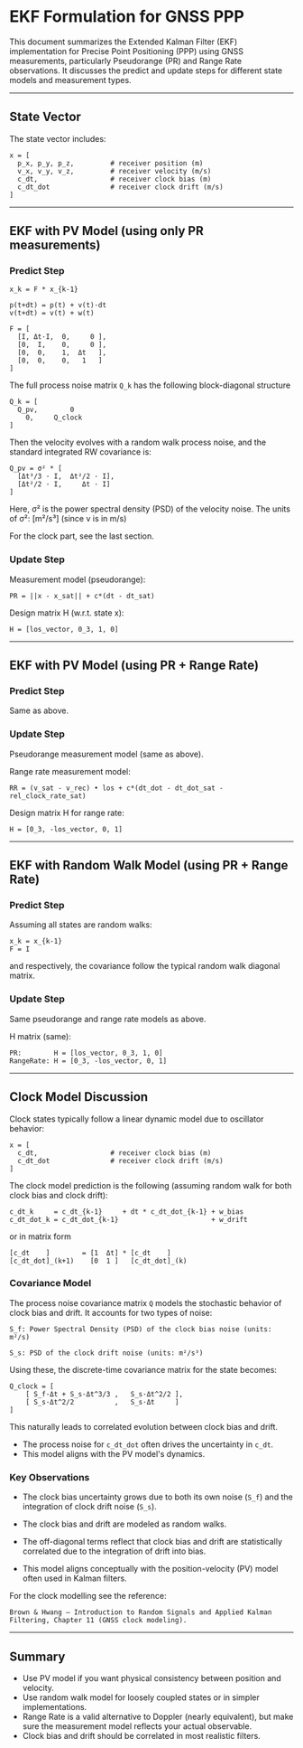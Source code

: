 
# EKF Formulation for GNSS PPP

This document summarizes the Extended Kalman Filter (EKF) implementation for Precise Point Positioning (PPP) using GNSS measurements, particularly Pseudorange (PR) and Range Rate observations. It discusses the predict and update steps for different state models and measurement types.

---

## State Vector

The state vector includes:

```
x = [
  p_x, p_y, p_z,         # receiver position (m)
  v_x, v_y, v_z,         # receiver velocity (m/s)
  c_dt,                  # receiver clock bias (m)
  c_dt_dot               # receiver clock drift (m/s)
]
```

---

## EKF with PV Model (using only PR measurements)

### Predict Step

```
x_k = F * x_{k-1}

p(t+dt) = p(t) + v(t)·dt
v(t+dt) = v(t) + w(t)

F = [
  [I, Δt·I,  0,     0 ],
  [0,  I,    0,     0 ],
  [0,  0,    1,  Δt   ],
  [0,  0,    0,   1   ]
]
```

The full process noise matrix `Q_k` has the following block-diagonal structure

```
Q_k = [
  Q_pv,        0
    0,     Q_clock
]

```

Then the velocity evolves with a random walk process noise, and the standard integrated RW covariance is:

```
Q_pv = σ² * [
  [Δt³/3 · I,  Δt²/2 · I],
  [Δt²/2 · I,     Δt · I]
]
```
Here, σ² is the power spectral density (PSD) of the velocity noise. The units of σ²: [m²/s³] (since v is in m/s)

For the clock part, see the last section.

### Update Step

Measurement model (pseudorange):

```
PR = ||x - x_sat|| + c*(dt - dt_sat)
```

Design matrix H (w.r.t. state x):

```
H = [los_vector, 0_3, 1, 0]
```

---

## EKF with PV Model (using PR + Range Rate)

### Predict Step

Same as above.

### Update Step

Pseudorange measurement model (same as above).

Range rate measurement model:

```
RR = (v_sat - v_rec) • los + c*(dt_dot - dt_dot_sat - rel_clock_rate_sat)
```

Design matrix H for range rate:

```
H = [0_3, -los_vector, 0, 1]
```

---

## EKF with Random Walk Model (using PR + Range Rate)

### Predict Step

Assuming all states are random walks:

```
x_k = x_{k-1}
F = I
```

and respectively, the covariance follow the typical random walk diagonal matrix.

### Update Step

Same pseudorange and range rate models as above.

H matrix (same):

```
PR:        H = [los_vector, 0_3, 1, 0]
RangeRate: H = [0_3, -los_vector, 0, 1]
```

---

## Clock Model Discussion

Clock states typically follow a linear dynamic model due to oscillator behavior:

```
x = [
  c_dt,                  # receiver clock bias (m)
  c_dt_dot               # receiver clock drift (m/s)
]
```

The clock model prediction is the following (assuming random walk for both clock bias and clock drift):

```
c_dt_k     = c_dt_{k-1}     + dt * c_dt_dot_{k-1} + w_bias
c_dt_dot_k = c_dt_dot_{k-1}                       + w_drift
```

or in matrix form

```
[c_dt    ]        = [1  Δt] * [c_dt    ]
[c_dt_dot]_(k+1)    [0  1 ]   [c_dt_dot]_(k)

```

### Covariance Model

The process noise covariance matrix `Q` models the stochastic behavior of clock bias and drift. It accounts for two types of noise:

    S_f: Power Spectral Density (PSD) of the clock bias noise (units: m²/s)

    S_s: PSD of the clock drift noise (units: m²/s³)

Using these, the discrete-time covariance matrix for the state becomes:
```
Q_clock = [
    [ S_f·Δt + S_s·Δt^3/3 ,   S_s·Δt^2/2 ],
    [ S_s·Δt^2/2          ,   S_s·Δt     ]
]
```

This naturally leads to correlated evolution between clock bias and drift.

- The process noise for `c_dt_dot` often drives the uncertainty in `c_dt`.
- This model aligns with the PV model's dynamics.

### Key Observations

* The clock bias uncertainty grows due to both its own noise (`S_f`) and the integration of clock drift noise (`S_s`).

* The clock bias and drift are modeled as random walks.

* The off-diagonal terms reflect that clock bias and drift are statistically correlated due to the integration of drift into bias.

* This model aligns conceptually with the position-velocity (PV) model often used in Kalman filters.

For the clock modelling see the reference:

    Brown & Hwang – Introduction to Random Signals and Applied Kalman Filtering, Chapter 11 (GNSS clock modeling).

---

## Summary

- Use PV model if you want physical consistency between position and velocity.
- Use random walk model for loosely coupled states or in simpler implementations.
- Range Rate is a valid alternative to Doppler (nearly equivalent), but make sure the measurement model reflects your actual observable.
- Clock bias and drift should be correlated in most realistic filters.
